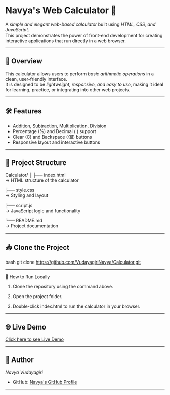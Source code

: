 # Navya's Web Calculator 🧮

A *simple and elegant web-based calculator* built using *HTML, CSS, and JavaScript*.  
This project demonstrates the power of front-end development for creating interactive applications that run directly in a web browser.

---

## 🔹 Overview

This calculator allows users to perform *basic arithmetic operations* in a clean, user-friendly interface.  
It is designed to be *lightweight, responsive, and easy to use*, making it ideal for learning, practice, or integrating into other web projects.

---

## 🛠 Features

- Addition, Subtraction, Multiplication, Division  
- Percentage (%) and Decimal (.) support  
- Clear (C) and Backspace (⌫) buttons  
- Responsive layout and interactive buttons  

---

## 📂 Project Structure

Calculator/ 
│ 
├── index.html   
  → HTML structure of the calculator 

├── style.css    
  → Styling and layout 
  
├── script.js    
  → JavaScript logic and functionality 
  
└── README.md   
  → Project documentation

---

## 📥 Clone the Project

bash
git clone https://github.com/VudayagiriNavya/Calculator.git

---

🎯 How to Run Locally

1. Clone the repository using the command above.


2. Open the project folder.


3. Double-click index.html to run the calculator in your browser.



---

## 🌐 Live Demo

[Click here to see Live Demo](https://VudayagiriNavya.github.io/calculator/)

---

## 🚀 Author

*Navya Vudayagiri*  
- GitHub: [Navya's GitHub Profile](https://github.com/VudayagiriNavya)

---


